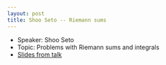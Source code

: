 ```yaml
---
layout: post
title: Shoo Seto -- Riemann sums
---
```


* Speaker: Shoo Seto
* Topic: Problems with Riemann sums and integrals
* [Slides from talk](https://wcasper.github.io/problem-seminar/talks/riemann-sums/shoo-talk.pdf)

